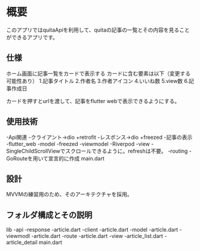 # 概要

このアプリではquitaApiを利用して、quitaの記事の一覧とその内容を見ることができるアプリです。



## 仕様

ホーム画面に記事一覧をカードで表示する
カードに含む要素は以下（変更する可能性あり）
1.記事タイトル
2.作者名
3.作者アイコン
4.いいね数
5.view数
6.記事作成日

カードを押すとurlを渡して、記事をflutter webで表示できるようにする。


## 使用技術

-Api関連
  -クライアント→dio +retrofit
  -レスポンス→dio +freezed
-記事の表示
  -flutter_web
-model
  -freezed
-viewmodel
  -Riverpod
-view
  -SingleChildScrollViewでスクロールできるように。refreshは不要。
-routing
  -GoRouteを用いて宣言的に作成
 main.dart 

## 設計

MVVMの練習用のため、そのアーキテクチャを採用。


## フォルダ構成とその説明

lib
  -api
   -response
     -article.dart
   -client
     -article.dart
  -model
     -article.dart
  -viewmodl
     -article.dart
  -route
     -article.dart
  -view
     -article_list.dart
     -article_detail
 main.dart 





